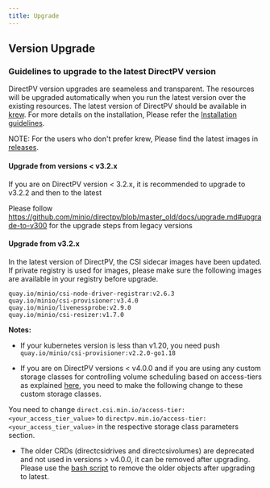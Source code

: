 ```yaml
---
title: Upgrade
---
```


Version Upgrade
---------------

### Guidelines to upgrade to the latest DirectPV version

DirectPV version upgrades are seameless and transparent. The resources will be upgraded automatically when you run the latest version over the existing resources. The latest version of DirectPV should be available in [krew](https://github.com/kubernetes-sigs/krew-index). For more details on the installation, Please refer the [Installation guidelines](./installation.md).

NOTE: For the users who don't prefer krew, Please find the latest images in [releases](https://github.com/minio/directpv/releases).


#### Upgrade from versions < v3.2.x

If you are on DirectPV version < 3.2.x, it is recommended to upgrade to v3.2.2 and then to the latest

Please follow https://github.com/minio/directpv/blob/master_old/docs/upgrade.md#upgrade-to-v300 for the upgrade steps from legacy versions


#### Upgrade from v3.2.x

In the latest version of DirectPV, the CSI sidecar images have been updated. If private registry is used for images, please make sure the following images are available in your registry before upgrade.

```
quay.io/minio/csi-node-driver-registrar:v2.6.3
quay.io/minio/csi-provisioner:v3.4.0
quay.io/minio/livenessprobe:v2.9.0
quay.io/minio/csi-resizer:v1.7.0
```

**Notes:**

- If your kubernetes version is less than v1.20, you need push `quay.io/minio/csi-provisioner:v2.2.0-go1.18`

- If you are on DirectPV versions < v4.0.0 and if you are using any custom storage classes for controlling volume scheduling based on access-tiers as explained [here](https://github.com/minio/directpv/blob/master_old/docs/scheduling.md), you need to make the following change to these custom storage classes.

You need to change `direct.csi.min.io/access-tier: <your_access_tier_value>` to `directpv.min.io/access-tier: <your_access_tier_value>` in the respective storage class parameters section.

- The older CRDs (directcsidrives and directcsivolumes) are deprecated and not used in versions > v4.0.0, it can be removed after upgrading. Please use the [bash script](./tools/remove-directcsi.sh) to remove the older objects after upgrading to latest.
